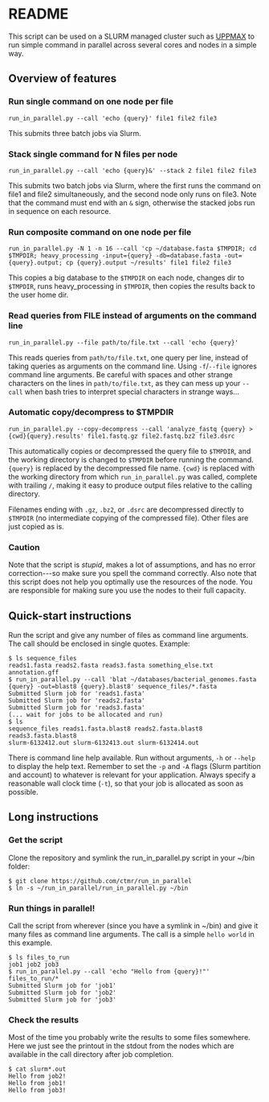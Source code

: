 # README #

This script can be used on a SLURM managed cluster such as
[UPPMAX](http://uppmax.uu.se) to run simple command in parallel across several
cores and nodes in a simple way.

## Overview of features ##

### Run single command on one node per file ###

 ``` run_in_parallel.py --call 'echo {query}' file1 file2 file3 ```

This submits three batch jobs via Slurm.

### Stack single command for N files per node ###

 ``` run_in_parallel.py --call 'echo {query}&' --stack 2 file1 file2 file3 ```

This submits two batch jobs via Slurm, where the first runs the command on
file1 and file2 simultaneously, and the second node only runs on file3. Note
that the command must end with an `&` sign, otherwise the stacked jobs run in
sequence on each resource.

### Run composite command on one node per file ###

 ``` run_in_parallel.py -N 1 -n 16 --call 'cp ~/database.fasta $TMPDIR; cd $TMPDIR; heavy_processing -input={query} -db=database.fasta -out={query}.output; cp {query}.output ~/results' file1 file2 file3 ```
 
This copies a big database to the `$TMPDIR` on each node, changes dir to
`$TMPDIR`, runs heavy_processing in `$TMPDIR`, then copies the results back to
the user home dir.

### Read queries from FILE instead of arguments on the command line ###

 ``` run_in_parallel.py --file path/to/file.txt --call 'echo {query}' ```

This reads queries from `path/to/file.txt`, one query per line, instead of
taking queries as arguments on the command line. Using `-f`/`--file` ignores
command line arguments. Be careful with spaces and other strange characters
on the lines in `path/to/file.txt`, as they can mess up your `--call` when
bash tries to interpret special characters in strange ways...

### Automatic copy/decompress to $TMPDIR

 ``` run_in_parallel.py --copy-decompress --call 'analyze_fastq {query} > {cwd}{query}.results' file1.fastq.gz file2.fastq.bz2 file3.dsrc ```

This automatically copies or decompressed the query file to `$TMPDIR`, and the
working directory is changed to `$TMPDIR` before running the command. `{query}`
is replaced by the decompressed file name. `{cwd}` is replaced with the working
directory from which `run_in_parallel.py` was called, complete with trailing
`/`, making it easy to produce output files relative to the calling directory.

Filenames ending with `.gz`, `.bz2`, or `.dsrc` are decompressed directly to
`$TMPDIR` (no intermediate copying of the compressed file). Other files are 
just copied as is. 


### Caution

Note that the script is *stupid*, makes a lot of assumptions, and has no error
correction---so make sure you spell the command correctly. Also note that this
script does not help you optimally use the resources of the node. You are
responsible for making sure you use the nodes to their full capacity.

## Quick-start instructions ##
Run the script and give any number of files as command line arguments. The call
should be enclosed in single quotes. Example:

```
$ ls sequence_files
reads1.fasta reads2.fasta reads3.fasta something_else.txt annotation.gff
$ run_in_parallel.py --call 'blat ~/databases/bacterial_genomes.fasta {query} -out=blast8 {query}.blast8' sequence_files/*.fasta 
Submitted Slurm job for 'reads1.fasta'
Submitted Slurm job for 'reads2.fasta'
Submitted Slurm job for 'reads3.fasta'
(... wait for jobs to be allocated and run)
$ ls 
sequence_files reads1.fasta.blast8 reads2.fasta.blast8 reads3.fasta.blast8 
slurm-6132412.out slurm-6132413.out slurm-6132414.out 
```

There is command line help available. Run without arguments, `-h` or `--help` to
display the help text. Remember to set the `-p` and `-A` flags (Slurm partition
and account) to whatever is relevant for your application. Always specify a
reasonable wall clock time (`-t`), so that your job is allocated as soon as
possible.


## Long instructions ##

### Get the script ###
Clone the repository and symlink the run_in_parallel.py script in your ~/bin
folder:

```
$ git clone https://github.com/ctmr/run_in_parallel 
$ ln -s ~/run_in_parallel/run_in_parallel.py ~/bin
```

### Run things in parallel! ###
Call the script from wherever (since you have a symlink in ~/bin) and give it
many files as command line arguments. The call is a simple `hello world` in
this example.

```
$ ls files_to_run
job1 job2 job3
$ run_in_parallel.py --call 'echo "Hello from {query}!"' files_to_run/*
Submitted Slurm job for 'job1'
Submitted Slurm job for 'job2'
Submitted Slurm job for 'job3'
```

### Check the results ###
Most of the time you probably write the results to some files somewhere. Here
we just see the printout in the stdout from the nodes which are available in
the call directory after job completion.

```
$ cat slurm*.out 
Hello from job2!
Hello from job1!
Hello from job3!
```
